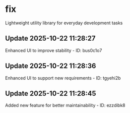 # fix
Lightweight utility library for everyday development tasks

## Update 2025-10-22 11:28:27
Enhanced UI to improve stability - ID: bus0c1o7


## Update 2025-10-22 11:28:36
Enhanced UI to support new requirements - ID: tgyehi2b


## Update 2025-10-22 11:28:45
Added new feature for better maintainability - ID: ezzdibk8

